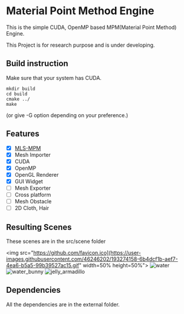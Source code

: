 # Material Point Method Engine

This is the simple CUDA, OpenMP based MPM(Material Point Method) Engine.

This Project is for research purpose and is under developing.

## Build instruction
Make sure that your system has CUDA.
```
mkdir build
cd build
cmake ../
make
```
(or give -G option depending on your preference.)

## Features
- [x] [MLS-MPM](https://yzhu.io/publication/mpmmls2018siggraph/paper.pdf)
- [x] Mesh Importer
- [x] CUDA 
- [x] OpenMP
- [x] OpenGL Renderer
- [x] GUI Widget
- [ ] Mesh Exporter
- [ ] Cross platform
- [ ] Mesh Obstacle
- [ ] 2D Cloth, Hair

## Resulting Scenes
These scenes are in the src/scene folder

<!-- <img src = "https://user-images.githubusercontent.com/46246202/193274158-6b4dcf1b-aef7-4ea6-b5a5-99b39527ac15.gif" width="70%"|height="70%"> -->
<img src="https://github.com/favicon.ico](https://user-images.githubusercontent.com/46246202/193274158-6b4dcf1b-aef7-4ea6-b5a5-99b39527ac15.gif" width=50% height=50%">
![water](https://user-images.githubusercontent.com/46246202/193274158-6b4dcf1b-aef7-4ea6-b5a5-99b39527ac15.gif)
![water_bunny](https://user-images.githubusercontent.com/46246202/193274175-186af6bd-3afb-42ae-a073-0b05b8167c7d.gif)
![jelly_armadillo](https://user-images.githubusercontent.com/46246202/193274094-fcbeb376-9767-4972-a11a-f7e301218623.gif)

## Dependencies
All the dependencies are in the external folder.
